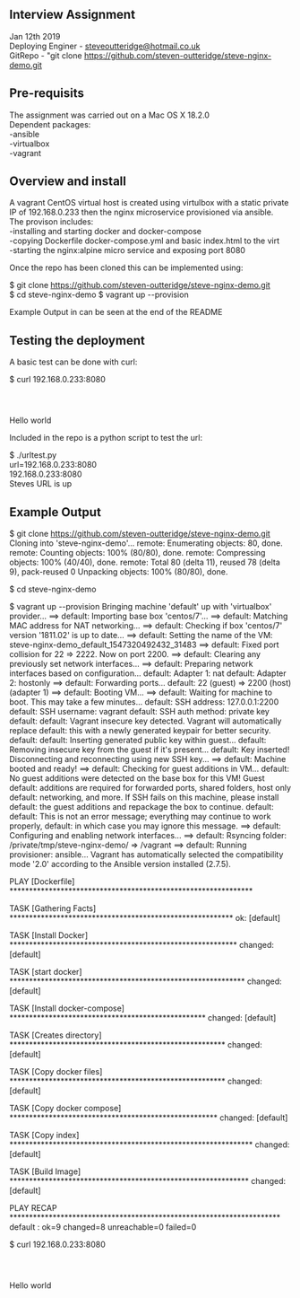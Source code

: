 Interview Assignment  
--------------------
Jan 12th 2019  
Deploying Enginer - steveoutteridge@hotmail.co.uk  
GitRepo -  "git clone https://github.com/steven-outteridge/steve-nginx-demo.git  


Pre-requisits
-------------
The assignment was carried out on a Mac OS X 18.2.0  
Dependent packages:   
-ansible   
-virtualbox   
-vagrant   


Overview and install  
--------------------

A vagrant CentOS virtual host is created using virtulbox with a static private IP of 192.168.0.233 then the nginx microservice provisioned via ansible.  
The provison includes:  
-installing and starting docker and docker-compose  
-copying Dockerfile docker-compose.yml and basic index.html to the virt   
-starting the nginx:alpine micro service and exposing port 8080  

Once the repo has been cloned this can be implemented using:  

$ git clone https://github.com/steven-outteridge/steve-nginx-demo.git  
$ cd steve-nginx-demo
$ vagrant up --provision  

Example Output in can be seen at the end of the README    

Testing the deployment
----------------------

A basic test can be done with curl:  

 $ curl 192.168.0.233:8080   
 <html>   
 <header><title>Steve Outteridge</title></header>   
 <body>   
 Hello world    
 </body>   
 </html>   


Included in the repo is a python script to test the url:  

$ ./urltest.py  
url=192.168.0.233:8080  
192.168.0.233:8080  
Steves URL is up  

Example Output  
--------------   

$ git clone https://github.com/steven-outteridge/steve-nginx-demo.git  
Cloning into 'steve-nginx-demo'...
remote: Enumerating objects: 80, done.
remote: Counting objects: 100% (80/80), done.
remote: Compressing objects: 100% (40/40), done.
remote: Total 80 (delta 11), reused 78 (delta 9), pack-reused 0
Unpacking objects: 100% (80/80), done.

$ cd steve-nginx-demo

$ vagrant up --provision
Bringing machine 'default' up with 'virtualbox' provider...
==> default: Importing base box 'centos/7'...
==> default: Matching MAC address for NAT networking...
==> default: Checking if box 'centos/7' version '1811.02' is up to date...
==> default: Setting the name of the VM: steve-nginx-demo_default_1547320492432_31483
==> default: Fixed port collision for 22 => 2222. Now on port 2200.
==> default: Clearing any previously set network interfaces...
==> default: Preparing network interfaces based on configuration...
    default: Adapter 1: nat
    default: Adapter 2: hostonly
==> default: Forwarding ports...
    default: 22 (guest) => 2200 (host) (adapter 1)
==> default: Booting VM...
==> default: Waiting for machine to boot. This may take a few minutes...
    default: SSH address: 127.0.0.1:2200
    default: SSH username: vagrant
    default: SSH auth method: private key
    default: 
    default: Vagrant insecure key detected. Vagrant will automatically replace
    default: this with a newly generated keypair for better security.
    default: 
    default: Inserting generated public key within guest...
    default: Removing insecure key from the guest if it's present...
    default: Key inserted! Disconnecting and reconnecting using new SSH key...
==> default: Machine booted and ready!
==> default: Checking for guest additions in VM...
    default: No guest additions were detected on the base box for this VM! Guest
    default: additions are required for forwarded ports, shared folders, host only
    default: networking, and more. If SSH fails on this machine, please install
    default: the guest additions and repackage the box to continue.
    default: 
    default: This is not an error message; everything may continue to work properly,
    default: in which case you may ignore this message.
==> default: Configuring and enabling network interfaces...
==> default: Rsyncing folder: /private/tmp/steve-nginx-demo/ => /vagrant
==> default: Running provisioner: ansible...
Vagrant has automatically selected the compatibility mode '2.0'
according to the Ansible version installed (2.7.5).

PLAY [Dockerfile] **************************************************************

TASK [Gathering Facts] *********************************************************
ok: [default]

TASK [Install Docker] **********************************************************
changed: [default]

TASK [start docker] ************************************************************
changed: [default]

TASK [Install docker-compose] **************************************************
changed: [default]

TASK [Creates directory] *******************************************************
changed: [default]

TASK [Copy docker files] *******************************************************
changed: [default]

TASK [Copy docker compose] *****************************************************
changed: [default]

TASK [Copy index] **************************************************************
	changed: [default]

TASK [Build Image] *************************************************************
changed: [default]

PLAY RECAP *********************************************************************
default                    : ok=9    changed=8    unreachable=0    failed=0   



$ curl 192.168.0.233:8080
<html>
<header><title>Steve Outteridge</title></header>
<body>
Hello world
</body>
</html>

